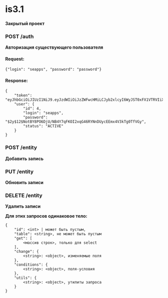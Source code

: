 # is3.1

#### Закрытый проект



### POST /auth

 **Авторизация существующего пользователя**

#### Request:

```
{"login": "seapps", "password": "password"}
```

#### Response:

```
{
    "token": "eyJhbGciOiJIUzI1NiJ9.eyJzdWIiOiJzZWFwcHMiLCJyb2xlcyI6WyJST0xFX1VTRVIiXSwiaWF0IjoxNTgzMjU0Mzc2LCJleHAiOjE1ODMzNDA3NzZ9.iRJE9cr1Bx7pRxijAHkOUnOXEPPkq7tTpQzU5fOG3Bc",
    "user": {
        "id": 4,
        "login": "seapps",
        "password": "$2y$12$NotBY8PO6DjU/NB4Y7qFKOI2xqG46RYNnDUycEEmx4V3kTg0TfVGy",
        "status": "ACTIVE"
    }
}
```

### POST /entity

**Добавить запись**

### PUT /entity

**Обновить записи**

### DELETE /entity

**Удалить записи**

**Для этих запросов одинаковое тело:**

```
{
    "id": <int> | может быть пустым,
    "table": <string>, не может быть пустым
    "get": [
        <массив строк>, только для select
    ],
    "change": {
        <string>: <object>, изменяемые поля
    },
    "conditions": {
        <string>: <object>, поля-условия
    },
    "utils": {
        <string>: <object>, утилиты запроса
    }
}
```
